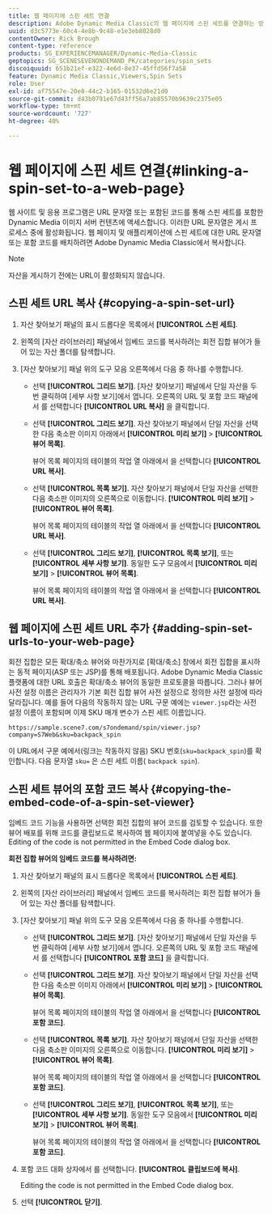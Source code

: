 ```yaml
---
title: 웹 페이지에 스핀 세트 연결
description: Adobe Dynamic Media Classic의 웹 페이지에 스핀 세트를 연결하는 방법을 알아봅니다.
uuid: d3c5773e-60c4-4e8b-9c48-e1e3eb8028d0
contentOwner: Rick Brough
content-type: reference
products: SG_EXPERIENCEMANAGER/Dynamic-Media-Classic
geptopics: SG_SCENESEVENONDEMAND_PK/categories/spin_sets
discoiquuid: 651b21ef-e322-4e6d-8e37-45ffd56f7a58
feature: Dynamic Media Classic,Viewers,Spin Sets
role: User
exl-id: af75547e-20e8-44c2-b165-01532d6e21d0
source-git-commit: d43b0791e67d43ff56a7ab85570b9639c2375e05
workflow-type: tm+mt
source-wordcount: '727'
ht-degree: 40%

---
```


# 웹 페이지에 스핀 세트 연결{#linking-a-spin-set-to-a-web-page}

웹 사이트 및 응용 프로그램은 URL 문자열 또는 포함된 코드를 통해 스핀 세트를 포함한 Dynamic Media 이미지 서버 컨텐츠에 액세스합니다. 이러한 URL 문자열은 게시 프로세스 중에 활성화됩니다. 웹 페이지 및 애플리케이션에 스핀 세트에 대한 URL 문자열 또는 포함 코드를 배치하려면 Adobe Dynamic Media Classic에서 복사합니다.

>[!NOTE]
>
>자산을 게시하기 전에는 URL이 활성화되지 않습니다.

## 스핀 세트 URL 복사 {#copying-a-spin-set-url}

1. 자산 찾아보기 패널의 표시 드롭다운 목록에서 **[!UICONTROL 스핀 세트]**.
1. 왼쪽의 [자산 라이브러리] 패널에서 임베드 코드를 복사하려는 회전 집합 뷰어가 들어 있는 자산 폴더를 탐색합니다.
1. [자산 찾아보기] 패널 위의 도구 모음 오른쪽에서 다음 중 하나를 수행합니다.

   * 선택 **[!UICONTROL 그리드 보기]**. [자산 찾아보기] 패널에서 단일 자산을 두 번 클릭하여 [세부 사항 보기]에서 엽니다. 오른쪽의 URL 및 포함 코드 패널에서 를 선택합니다 **[!UICONTROL URL 복사]** 을 클릭합니다.
   * 선택 **[!UICONTROL 그리드 보기]**. 자산 찾아보기 패널에서 단일 자산을 선택한 다음 축소판 이미지 아래에서 **[!UICONTROL 미리 보기]** > **[!UICONTROL 뷰어 목록]**.

      뷰어 목록 페이지의 테이블의 작업 열 아래에서 을 선택합니다 **[!UICONTROL URL 복사]**.

   * 선택 **[!UICONTROL 목록 보기]**. 자산 찾아보기 패널에서 단일 자산을 선택한 다음 축소판 이미지의 오른쪽으로 이동합니다. **[!UICONTROL 미리 보기]** > **[!UICONTROL 뷰어 목록]**.

      뷰어 목록 페이지의 테이블의 작업 열 아래에서 을 선택합니다 **[!UICONTROL URL 복사]**.

   * 선택 **[!UICONTROL 그리드 보기]**, **[!UICONTROL 목록 보기]**, 또는 **[!UICONTROL 세부 사항 보기]**. 동일한 도구 모음에서 **[!UICONTROL 미리 보기]** > **[!UICONTROL 뷰어 목록]**.

      뷰어 목록 페이지의 테이블의 작업 열 아래에서 을 선택합니다 **[!UICONTROL URL 복사]**.

## 웹 페이지에 스핀 세트 URL 추가 {#adding-spin-set-urls-to-your-web-page}

회전 집합은 모든 확대/축소 뷰어와 마찬가지로 [확대/축소] 창에서 회전 집합을 표시하는 동적 페이지(ASP 또는 JSP)를 통해 배포됩니다. Adobe Dynamic Media Classic 플랫폼에 대한 URL 호출은 확대/축소 뷰어의 동일한 프로토콜을 따릅니다. 그러나 뷰어 사전 설정 이름은 관리자가 기본 회전 집합 뷰어 사전 설정으로 정의한 사전 설정에 따라 달라집니다. 예를 들어 다음의 작동하지 않는 URL 구문 예에는 `viewer.jsp`라는 사전 설정 이름이 포함되며 이제 SKU 매개 변수가 스핀 세트 이름입니다.

```as3
https://sample.scene7.com/s7ondemand/spin/viewer.jsp?company=S7Web&sku=backpack_spin
```

이 URL에서 구문 예에서(링크는 작동하지 않음) SKU 번호(`sku=backpack_spin`)를 확인합니다. 다음 문자열 `sku=` 은 스핀 세트 이름( `backpack spin`).

## 스핀 세트 뷰어의 포함 코드 복사 {#copying-the-embed-code-of-a-spin-set-viewer}

임베드 코드 기능을 사용하면 선택한 회전 집합의 뷰어 코드를 검토할 수 있습니다. 또한 뷰어 배포를 위해 코드를 클립보드로 복사하여 웹 페이지에 붙여넣을 수도 있습니다. Editing of the code is not permitted in the Embed Code dialog box.

**회전 집합 뷰어의 임베드 코드를 복사하려면:**

1. 자산 찾아보기 패널의 표시 드롭다운 목록에서 **[!UICONTROL 스핀 세트]**.
1. 왼쪽의 [자산 라이브러리] 패널에서 임베드 코드를 복사하려는 회전 집합 뷰어가 들어 있는 자산 폴더를 탐색합니다.
1. [자산 찾아보기] 패널 위의 도구 모음 오른쪽에서 다음 중 하나를 수행합니다.

   * 선택 **[!UICONTROL 그리드 보기]**. [자산 찾아보기] 패널에서 단일 자산을 두 번 클릭하여 [세부 사항 보기]에서 엽니다. 오른쪽의 URL 및 포함 코드 패널에서 를 선택합니다 **[!UICONTROL 포함 코드]** 을 클릭합니다.
   * 선택 **[!UICONTROL 그리드 보기]**. 자산 찾아보기 패널에서 단일 자산을 선택한 다음 축소판 이미지 아래에서 **[!UICONTROL 미리 보기]** > **[!UICONTROL 뷰어 목록]**.

      뷰어 목록 페이지의 테이블의 작업 열 아래에서 을 선택합니다 **[!UICONTROL 포함 코드]**.

   * 선택 **[!UICONTROL 목록 보기]**. 자산 찾아보기 패널에서 단일 자산을 선택한 다음 축소판 이미지의 오른쪽으로 이동합니다. **[!UICONTROL 미리 보기]** > **[!UICONTROL 뷰어 목록]**.

      뷰어 목록 페이지의 테이블의 작업 열 아래에서 을 선택합니다 **[!UICONTROL 포함 코드]**.

   * 선택 **[!UICONTROL 그리드 보기]**, **[!UICONTROL 목록 보기]**, 또는 **[!UICONTROL 세부 사항 보기]**. 동일한 도구 모음에서 **[!UICONTROL 미리 보기]** > **[!UICONTROL 뷰어 목록]**.

      뷰어 목록 페이지의 테이블의 작업 열 아래에서 을 선택합니다 **[!UICONTROL 포함 코드]**.

1. 포함 코드 대화 상자에서 를 선택합니다. **[!UICONTROL 클립보드에 복사]**.

   Editing the code is not permitted in the Embed Code dialog box.

1. 선택 **[!UICONTROL 닫기]**.
